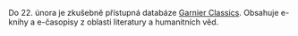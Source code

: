 
Do 22. února je zkušebně přístupná databáze [Garnier Classics](https://pez.cuni.cz/prehled/zdroj.php?lang=cs&id=853). Obsahuje e-knihy a e-časopisy z oblasti literatury a humanitních věd.

